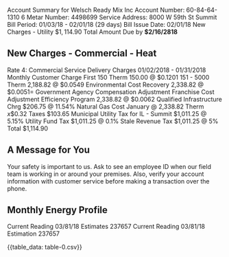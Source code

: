 Account Summary for Welsch Ready Mix Inc
Account Number: 60-84-64-1310 6
Metar Number: 4498699
Service Address: 8000 W 59th St Summit
Bill Period: 01/03/18 - 02/01/18 (29 days)
Bill Issue Date: 02/01/18
New Charges - Utility
$\$ 1,114.90$
Total Amount Due by $\mathbf{\$ 2 / 1 6 / 2 8 1 8}$

## New Charges - Commercial - Heat

Rate 4: Commercial Service
Delivery Charges 01/02/2018 - 01/31/2018
Monthly Customer Charge
First 150 Therm
150.00 @ $\$ 0.1201$
151 - 5000 Therm
2,188.82 @ $\$ 0.0549$
Environmental Cost Recovery 2,338.82 @ $\$ 0.0051=$
Government Agency Compensation Adjustment
Franchise Cost Adjustment
Efficiency Program 2,338.82 @ $\$ 0.0062$
Qualified Infrastructure Chrg $\$ 206.75$ @ 11.54\%
Natural Gas Cost
January @ 2,338.82 Therm $x \$ 0.32$
Taxes
\$103.65
Municipal Utility Tax for IL - Summit \$1,011.25 @ 5.15\%
Utility Fund Tax \$1,011.25 @ 0.1\%
Stale Revenue Tax \$1,011.25 @ 5\%
Total
\$1,114.90

## A Message for You

Your safety is important to us. Ask to see an employee ID when our field team is working in or around your premises. Also, verify your account information with customer service before making a transaction over the phone.

## Monthly Energy Profile

Current
Reading
03/81/18
Estimates
237657
Current
Reading
03/81/18
Estimation
237657

{{table_data: table-0.csv}}

